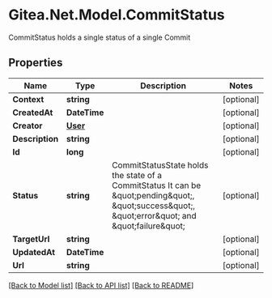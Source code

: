# Gitea.Net.Model.CommitStatus
CommitStatus holds a single status of a single Commit

## Properties

Name | Type | Description | Notes
------------ | ------------- | ------------- | -------------
**Context** | **string** |  | [optional] 
**CreatedAt** | **DateTime** |  | [optional] 
**Creator** | [**User**](User.md) |  | [optional] 
**Description** | **string** |  | [optional] 
**Id** | **long** |  | [optional] 
**Status** | **string** | CommitStatusState holds the state of a CommitStatus It can be \&quot;pending\&quot;, \&quot;success\&quot;, \&quot;error\&quot; and \&quot;failure\&quot; | [optional] 
**TargetUrl** | **string** |  | [optional] 
**UpdatedAt** | **DateTime** |  | [optional] 
**Url** | **string** |  | [optional] 

[[Back to Model list]](../README.md#documentation-for-models) [[Back to API list]](../README.md#documentation-for-api-endpoints) [[Back to README]](../README.md)

